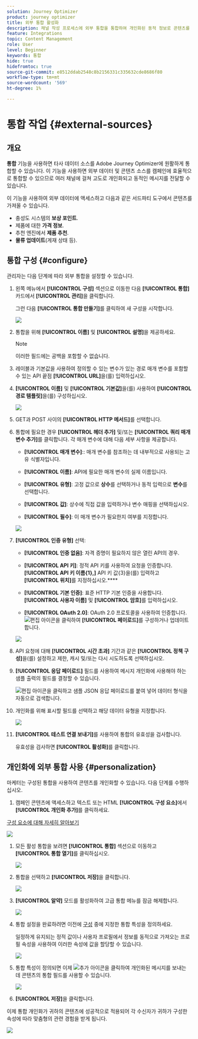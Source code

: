 ```yaml
---
solution: Journey Optimizer
product: journey optimizer
title: 외부 통합 활성화
description: 채널 작성 프로세스에 외부 통합을 통합하여 개인화된 동적 정보로 콘텐츠를 보강합니다
feature: Integrations
topic: Content Management
role: User
level: Beginner
keywords: 통합
hide: true
hidefromtoc: true
source-git-commit: e8512ddab2548c8b2156331c335632cde8686f80
workflow-type: tm+mt
source-wordcount: '569'
ht-degree: 1%

---
```


# 통합 작업 {#external-sources}

## 개요

**통합** 기능을 사용하면 타사 데이터 소스를 Adobe Journey Optimizer에 원활하게 통합할 수 있습니다. 이 기능을 사용하면 외부 데이터 및 콘텐츠 소스를 캠페인에 효율적으로 통합할 수 있으므로 여러 채널에 걸쳐 고도로 개인화되고 동적인 메시지를 전달할 수 있습니다.

이 기능을 사용하여 외부 데이터에 액세스하고 다음과 같은 서드파티 도구에서 콘텐츠를 가져올 수 있습니다.

* 충성도 시스템의 **보상 포인트**.
* 제품에 대한 **가격 정보**.
* 추천 엔진에서 **제품 추천**.
* **물류 업데이트**(게재 상태 등).

## 통합 구성 {#configure}

관리자는 다음 단계에 따라 외부 통합을 설정할 수 있습니다.

1. 왼쪽 메뉴에서 **[!UICONTROL 구성]** 섹션으로 이동한 다음 **[!UICONTROL 통합]** 카드에서 **[!UICONTROL 관리]**&#x200B;을 클릭합니다.

   그런 다음 **[!UICONTROL 통합 만들기]**&#x200B;를 클릭하여 새 구성을 시작합니다.

   ![](assets/external-integration-config-1.png)

1. 통합을 위해 **[!UICONTROL 이름]** 및 **[!UICONTROL 설명]**&#x200B;을 제공하세요.

   >[!NOTE]
   >
   >이러한 필드에는 공백을 포함할 수 없습니다.

1. 레이블과 기본값을 사용하여 정의할 수 있는 변수가 있는 경로 매개 변수를 포함할 수 있는 API 끝점 **[!UICONTROL URL]**&#x200B;을(를) 입력하십시오.

1. **[!UICONTROL 이름]** 및 **[!UICONTROL 기본값]**&#x200B;을(를) 사용하여 **[!UICONTROL 경로 템플릿]**&#x200B;을(를) 구성하십시오.

   ![](assets/external-integration-config-2.png)

1. GET과 POST 사이의 **[!UICONTROL HTTP 메서드]**&#x200B;를 선택합니다.

1. 통합에 필요한 경우 **[!UICONTROL 헤더 추가]** 및/또는 **[!UICONTROL 쿼리 매개 변수 추가]**&#x200B;를 클릭합니다. 각 매개 변수에 대해 다음 세부 사항을 제공합니다.

   * **[!UICONTROL 매개 변수]**:: 매개 변수를 참조하는 데 내부적으로 사용되는 고유 식별자입니다.

   * **[!UICONTROL 이름]**: API에 필요한 매개 변수의 실제 이름입니다.

   * **[!UICONTROL 유형]**: 고정 값으로 **상수**&#x200B;를 선택하거나 동적 입력으로 **변수**&#x200B;를 선택합니다.

   * **[!UICONTROL 값]**: 상수에 직접 값을 입력하거나 변수 매핑을 선택하십시오.

   * **[!UICONTROL 필수]**: 이 매개 변수가 필요한지 여부를 지정합니다.

   ![](assets/external-integration-config-3.png)

1. **[!UICONTROL 인증 유형]** 선택:

   * **[!UICONTROL 인증 없음]**: 자격 증명이 필요하지 않은 열린 API의 경우.

   * **[!UICONTROL API 키]**: 정적 API 키를 사용하여 요청을 인증합니다. **[!UICONTROL API 키 이름{&#x200B;1},]** API 키 값{3&#x200B;}을(를) 입력하고 **[!UICONTROL 위치]**&#x200B;를 지정하십시오.****

   * **[!UICONTROL 기본 인증]**: 표준 HTTP 기본 인증을 사용합니다. **[!UICONTROL 사용자 이름]** 및 **[!UICONTROL 암호]**&#x200B;를 입력하십시오.

   * **[!UICONTROL OAuth 2.0]**: OAuth 2.0 프로토콜을 사용하여 인증합니다. ![편집](assets/do-not-localize/Smock_Edit_18_N.svg) 아이콘을 클릭하여 **[!UICONTROL 페이로드]**&#x200B;를 구성하거나 업데이트합니다.

   ![](assets/external-integration-config-4.png)

1. API 요청에 대해 **[!UICONTROL 시간 초과]** 기간과 같은 **[!UICONTROL 정책 구성]**&#x200B;을(를) 설정하고 제한, 캐시 및/또는 다시 시도하도록 선택하십시오.

1. **[!UICONTROL 응답 페이로드]** 필드를 사용하여 메시지 개인화에 사용해야 하는 샘플 출력의 필드를 결정할 수 있습니다.

   ![편집](assets/do-not-localize/Smock_Edit_18_N.svg) 아이콘을 클릭하고 샘플 JSON 응답 페이로드를 붙여 넣어 데이터 형식을 자동으로 검색합니다.

1. 개인화를 위해 표시할 필드를 선택하고 해당 데이터 유형을 지정합니다.

   ![](assets/external-integration-config-5.png)

1. **[!UICONTROL 테스트 연결 보내기]**&#x200B;를 사용하여 통합의 유효성을 검사합니다.

   유효성을 검사하면 **[!UICONTROL 활성화]**&#x200B;를 클릭합니다.

## 개인화에 외부 통합 사용 {#personalization}

마케터는 구성된 통합을 사용하여 콘텐츠를 개인화할 수 있습니다. 다음 단계를 수행하십시오.

1. 캠페인 콘텐츠에 액세스하고 텍스트 또는 HTML **[!UICONTROL 구성 요소]**&#x200B;에서 **[!UICONTROL 개인화 추가]**&#x200B;를 클릭하세요.

[구성 요소에 대해 자세히 알아보기](../email/content-components.md)

   ![](assets/external-integration-content-1.png)

1. 모든 활성 통합을 보려면 **[!UICONTROL 통합]** 섹션으로 이동하고 **[!UICONTROL 통합 열기]**&#x200B;를 클릭하십시오.

   ![](assets/external-integration-content-2.png)

1. 통합을 선택하고 **[!UICONTROL 저장]**&#x200B;을 클릭합니다.

   ![](assets/external-integration-content-3.png)

1. **[!UICONTROL 알약]** 모드를 활성화하여 고급 통합 메뉴를 잠금 해제합니다.

   ![](assets/external-integration-content-4.png)

1. 통합 설정을 완료하려면 이전에 [구성](#configure) 중에 지정한 통합 특성을 정의하세요.

   일정하게 유지되는 정적 값이나 사용자 프로필에서 정보를 동적으로 가져오는 프로필 속성을 사용하여 이러한 속성에 값을 할당할 수 있습니다.

   ![](assets/external-integration-content-5.png)

1. 통합 특성이 정의되면 이제 ![추가](assets/do-not-localize/Smock_Add_18_N.svg) 아이콘을 클릭하여 개인화된 메시지를 보내는 데 콘텐츠의 통합 필드를 사용할 수 있습니다.

   ![](assets/external-integration-content-6.png)

1. **[!UICONTROL 저장]**&#x200B;을 클릭합니다.

이제 통합 개인화가 귀하의 콘텐츠에 성공적으로 적용되어 각 수신자가 귀하가 구성한 속성에 따라 맞춤형의 관련 경험을 받게 됩니다.

![](assets/external-integration-content-7.png)




